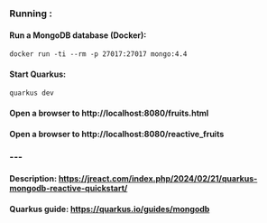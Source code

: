 ### Running : 
#### Run a MongoDB database (Docker): 
```shell script
docker run -ti --rm -p 27017:27017 mongo:4.4
```
#### Start Quarkus: 
```shell script
quarkus dev
```
#### Open a browser to http://localhost:8080/fruits.html
#### Open a browser to http://localhost:8080/reactive_fruits

### ---
#### Description: https://jreact.com/index.php/2024/02/21/quarkus-mongodb-reactive-quickstart/
#### Quarkus guide: https://quarkus.io/guides/mongodb
